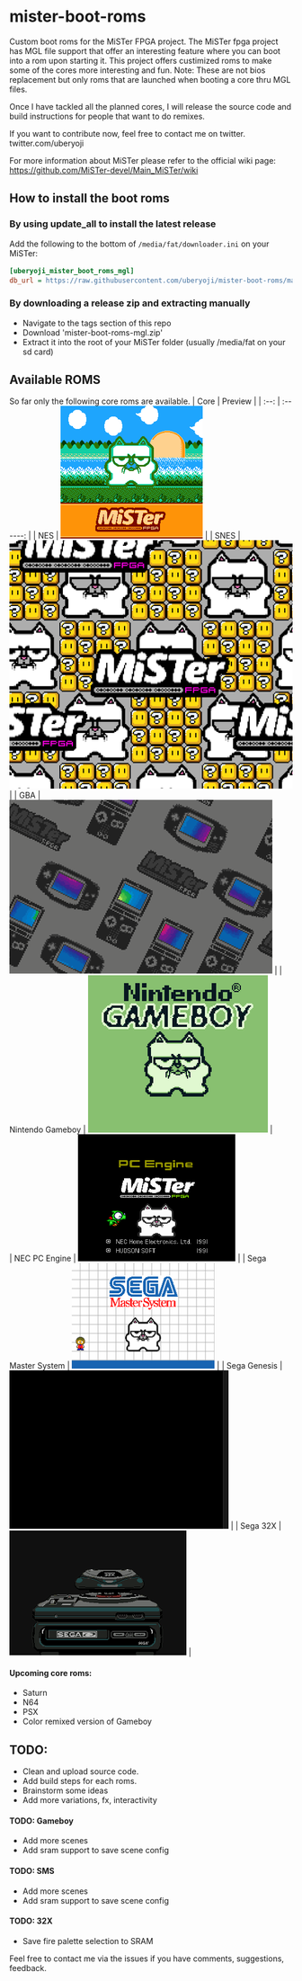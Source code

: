 # mister-boot-roms
Custom boot roms for the MiSTer FPGA project.
The MiSTer fpga project has MGL file support that offer an interesting feature where you can boot into a rom upon starting it.
This project offers custimized roms to make some of the cores more interesting and fun.
Note: These are not bios replacement but only roms that are launched when booting a core thru MGL files.

Once I have tackled all the planned cores, I will release the source code and build instructions for people that want to do remixes.

If you want to contribute now, feel free to contact me on twitter. twitter.com/uberyoji

For more information about MiSTer please refer to the official wiki page: https://github.com/MiSTer-devel/Main_MiSTer/wiki

## How to install the boot roms

### By using update_all to install the latest release
Add the following to the bottom of `/media/fat/downloader.ini` on your MiSTer:
```ini
[uberyoji_mister_boot_roms_mgl]
db_url = https://raw.githubusercontent.com/uberyoji/mister-boot-roms/main/db/uberyoji_mister_boot_roms_mgl.json
```
### By downloading a release zip and extracting manually
- Navigate to the tags section of this repo
- Download 'mister-boot-roms-mgl.zip'
- Extract it into the root of your MiSTer folder (usually /media/fat on your sd card)
## Available ROMS
So far only the following core roms are available.
| Core | Preview |
| :--: | :------: |
| NES | ![NES](Images/NES.gif) | 
| SNES | ![SNES](Images/snes.gif) | 
| GBA | ![GBA](Images/GBA.gif) | 
| Nintendo Gameboy | ![Gameboy](Images/gameboy.gif) |  
| NEC PC Engine | ![PCE](Images/pce.gif) | 
| Sega Master System | ![SMS](Images/sms.gif) | 
| Sega Genesis | ![Genesis](Images/genesis.gif) | 
| Sega 32X | ![32X](Images/32x.gif) |  

#### Upcoming core roms:
- Saturn
- N64
- PSX
- Color remixed version of Gameboy

## TODO:
- Clean and upload source code.
- Add build steps for each roms.
- Brainstorm some ideas
- Add more variations, fx, interactivity

#### TODO: Gameboy
- Add more scenes
- Add sram support to save scene config

#### TODO: SMS
- Add more scenes
- Add sram support to save scene config

#### TODO: 32X
- Save fire palette selection to SRAM
 

Feel free to contact me via the issues if you have comments, suggestions, feedback.
